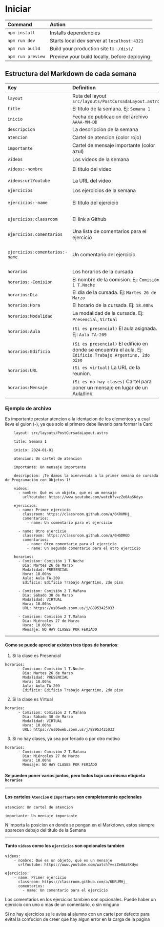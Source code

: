 # Iniciar

| Command           | Action                                       |
| :---------------- | :------------------------------------------- |
| `npm install`     | Installs dependencies                        |
| `npm run dev`     | Starts local dev server at `localhost:4321`  |
| `npm run build`   | Build your production site to `./dist/`      |
| `npm run preview` | Preview your build locally, before deploying |

## Estructura del Markdown de cada semana

| Key       | Definition |Opcional?|
| :-------------| :------ |:---|
| `layout`      | Ruta del layout `src/layouts/PostCursadaLayout.astro`|`No`|
| `title`       | El titulo de la semana. Ej: `Semana 1`  |`No`|
| `inicio`      | Fecha de publicacion del archivo `AAAA-MM-DD`     |`No`|
| `descripcion` | La descripcion de la semana |`No`|
| `atencion` | Cartel de atencion (color rojo) |`Si`|
| `importante` | Cartel de mensaje importante (color azul) |`Si`|
| `videos`      | Los videos de la semana |`Si`|
| `videos:-nombre`| El titulo del video |`Si hay video, No`|
| `videos:urlYoutube`| La URL del video |`Si hay video, No`|
| `ejercicios`| Los ejercicios de la semana |`Si`|
| `ejercicios:-name`| El titulo del ejercicio |`Si hay ejercicio, No`|
| `ejercicios:classroom`| El link a Github|`Si hay ejercicio, No`|
| `ejercicios:comentarios`| Una lista de comentarios para el ejercicio|`Si`|
| `ejercicios:comentarios:-name`| Un comentario del ejercicio|`Si hay comentario de ejercicio, No`|
| `horarios`| Los horarios de la cursada |`No`|
| `horarios:-Comision`| El nombre de la comision. Ej: `Comisión 1 T.Noche`|`No`|
| `horarios:Dia`| El dia de la cursada. Ej: `Martes 26 de Marzo`|`No`|
| `horarios:Hora`| El horario de la cursada. Ej: `18.00hs`|`No`|
| `horarios:Modalidad`| La modalidad de la cursada. Ej: `Presencial`, `Virtual`|`Si hay clases, No`|
| `horarios:Aula`|`(Si es presencial)` El aula asignada. Ej: `Aula TA-209`|`Si es presencial, No`|
| `horarios:Edificio`|`(Si es presencial)` El edificio en donde se encuentra el aula. Ej: `Edificio Trabajo Argentino, 2do piso`|`Si es presencial, No`|
| `horarios:URL`|`(Si es virtual)` La URL de la reunion.|`Si es virtual, No`|
| `horarios:Mensaje`|`(Si es no hay clases)` Cartel para poner un mensaje en lugar de un Aula/link.|`Si no hay clases, No`|


### Ejemplo de archivo

Es importante prestar atencion a la identacion de los elementos y a cual lleva el guion (-), ya que solo el primero debe llevarlo para formar la Card
```
    layout: src/layouts/PostCursadaLayout.astro

    title: Semana 1

    inicio: 2024-01-01

    atencion: Un cartel de atencion

    importante: Un mensaje importante

    descripcion: ¡Te damos la bienvenida a la primer semana de cursada de Programación con Objetos 1!

    videos:
      - nombre: Qué es un objeto, qué es un mensaje
        urlYoutube: https://www.youtube.com/watch?v=zZe0AaSKdyo

    ejercicios:
      - name: Primer ejercicio
        classroom: https://classroom.github.com/a/6KRUMHj_
        comentarios:
          - name: Un comentario para el ejercicio

      - name: Otro ejercicio
        classroom: https://classroom.github.com/a/6HGDRGD
        comentarios:
          - name: Otro comentario para el ejercicio
          - name: Un segundo comentario para el otro ejercicio
    
    horarios:
      - Comision: Comisión 1 T.Noche
        Dia: Martes 26 de Marzo
        Modalidad: PRESENCIAL
        Hora: 18.00hs
        Aula: Aula TA-209
        Edificio: Edificio Trabajo Argentino, 2do piso

      - Comision: Comisión 2 T.Mañana
        Dia: Sábado 30 de Marzo
        Modalidad: VIRTUAL
        Hora: 10.00hs
        URL: https://us06web.zoom.us/j/88953425033

      - Comision: Comisión 2 T.Mañana
        Dia: Miércoles 27 de Marzo
        Hora: 10.00hs
        Mensaje: NO HAY CLASES POR FERIADO
```

---
#### Como se puede apreciar existen tres tipos de horarios:

1) Si la clase es Presencial
```
horarios:
      - Comision: Comisión 1 T.Noche
        Dia: Martes 26 de Marzo
        Modalidad: PRESENCIAL
        Hora: 18.00hs
        Aula: Aula TA-209
        Edificio: Edificio Trabajo Argentino, 2do piso
```
2) Si la clase es Virtual
```
horarios:
      - Comision: Comisión 2 T.Mañana
        Dia: Sábado 30 de Marzo
        Modalidad: VIRTUAL
        Hora: 10.00hs
        URL: https://us06web.zoom.us/j/88953425033
```
3) Si no hay clases, ya sea por feriado o por otro motivo
```
horarios:
      - Comision: Comisión 2 T.Mañana
        Dia: Miércoles 27 de Marzo
        Hora: 10.00hs
        Mensaje: NO HAY CLASES POR FERIADO
```

#### Se pueden poner varios juntos, pero todos bajo una misma etiqueta `horarios`

---

#### Los carteles `Atencion` e `Importante` son completamente opcionales
```
atencion: Un cartel de atencion

importante: Un mensaje importante
```
N importa la posicion en donde se pongan en el Markdown, estos siempre aparecen debajo del titulo de la Semana

---

#### Tanto `videos` como los `ejercicios` son opcionales tambien

```
videos:
    - nombre: Qué es un objeto, qué es un mensaje
      urlYoutube: https://www.youtube.com/watch?v=zZe0AaSKdyo

ejercicios:
    - name: Primer ejercicio
      classroom: https://classroom.github.com/a/6KRUMHj_
      comentarios:
        - name: Un comentario para el ejercicio
```
Los comentarios en los ejercicios tambien son opcionales. Puede haber un ejercicio con uno o mas de un comentario, o sin ninguno

Si no hay ejercicios se le avisa al alumno con un cartel por defecto para evital la confucion de creer que hay algun error en la carga de la pagina
